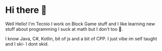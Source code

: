 # Hi there 👋
Well Hello! I'm Tecnio I work on Block Game stuff and I like learning new stuff about programming I suck at math but I don't too 🤔.

I know Java, C#, Kotlin, bit of js and a bit of CPP. I just vibe im self taught and I ski- I dont skid. 
